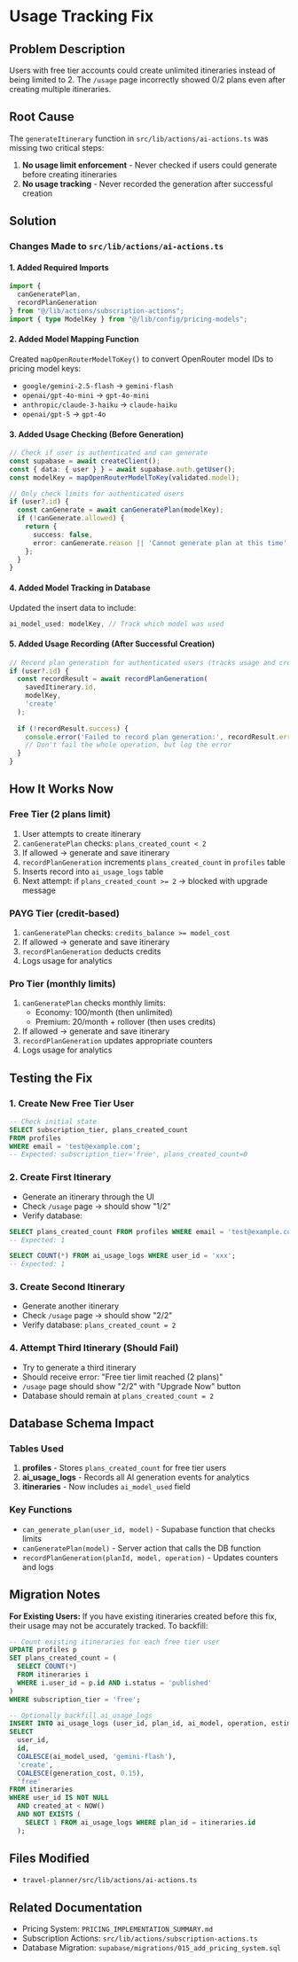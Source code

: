 # Usage Tracking Fix

## Problem Description
Users with free tier accounts could create unlimited itineraries instead of being limited to 2. The `/usage` page incorrectly showed 0/2 plans even after creating multiple itineraries.

## Root Cause
The `generateItinerary` function in `src/lib/actions/ai-actions.ts` was missing two critical steps:

1. **No usage limit enforcement** - Never checked if users could generate before creating itineraries
2. **No usage tracking** - Never recorded the generation after successful creation

## Solution

### Changes Made to `src/lib/actions/ai-actions.ts`

#### 1. Added Required Imports
```typescript
import { 
  canGeneratePlan, 
  recordPlanGeneration 
} from "@/lib/actions/subscription-actions";
import { type ModelKey } from "@/lib/config/pricing-models";
```

#### 2. Added Model Mapping Function
Created `mapOpenRouterModelToKey()` to convert OpenRouter model IDs to pricing model keys:
- `google/gemini-2.5-flash` → `gemini-flash`
- `openai/gpt-4o-mini` → `gpt-4o-mini`
- `anthropic/claude-3-haiku` → `claude-haiku`
- `openai/gpt-5` → `gpt-4o`

#### 3. Added Usage Checking (Before Generation)
```typescript
// Check if user is authenticated and can generate
const supabase = await createClient();
const { data: { user } } = await supabase.auth.getUser();
const modelKey = mapOpenRouterModelToKey(validated.model);

// Only check limits for authenticated users
if (user?.id) {
  const canGenerate = await canGeneratePlan(modelKey);
  if (!canGenerate.allowed) {
    return {
      success: false,
      error: canGenerate.reason || 'Cannot generate plan at this time',
    };
  }
}
```

#### 4. Added Model Tracking in Database
Updated the insert data to include:
```typescript
ai_model_used: modelKey, // Track which model was used
```

#### 5. Added Usage Recording (After Successful Creation)
```typescript
// Record plan generation for authenticated users (tracks usage and credits)
if (user?.id) {
  const recordResult = await recordPlanGeneration(
    savedItinerary.id,
    modelKey,
    'create'
  );
  
  if (!recordResult.success) {
    console.error('Failed to record plan generation:', recordResult.error);
    // Don't fail the whole operation, but log the error
  }
}
```

## How It Works Now

### Free Tier (2 plans limit)
1. User attempts to create itinerary
2. `canGeneratePlan` checks: `plans_created_count < 2`
3. If allowed → generate and save itinerary
4. `recordPlanGeneration` increments `plans_created_count` in `profiles` table
5. Inserts record into `ai_usage_logs` table
6. Next attempt: if `plans_created_count >= 2` → blocked with upgrade message

### PAYG Tier (credit-based)
1. `canGeneratePlan` checks: `credits_balance >= model_cost`
2. If allowed → generate and save itinerary
3. `recordPlanGeneration` deducts credits
4. Logs usage for analytics

### Pro Tier (monthly limits)
1. `canGeneratePlan` checks monthly limits:
   - Economy: 100/month (then unlimited)
   - Premium: 20/month + rollover (then uses credits)
2. If allowed → generate and save itinerary
3. `recordPlanGeneration` updates appropriate counters
4. Logs usage for analytics

## Testing the Fix

### 1. Create New Free Tier User
```sql
-- Check initial state
SELECT subscription_tier, plans_created_count 
FROM profiles 
WHERE email = 'test@example.com';
-- Expected: subscription_tier='free', plans_created_count=0
```

### 2. Create First Itinerary
- Generate an itinerary through the UI
- Check `/usage` page → should show "1/2"
- Verify database:
```sql
SELECT plans_created_count FROM profiles WHERE email = 'test@example.com';
-- Expected: 1

SELECT COUNT(*) FROM ai_usage_logs WHERE user_id = 'xxx';
-- Expected: 1
```

### 3. Create Second Itinerary
- Generate another itinerary
- Check `/usage` page → should show "2/2"
- Verify database: `plans_created_count = 2`

### 4. Attempt Third Itinerary (Should Fail)
- Try to generate a third itinerary
- Should receive error: "Free tier limit reached (2 plans)"
- `/usage` page should show "2/2" with "Upgrade Now" button
- Database should remain at `plans_created_count = 2`

## Database Schema Impact

### Tables Used
1. **profiles** - Stores `plans_created_count` for free tier users
2. **ai_usage_logs** - Records all AI generation events for analytics
3. **itineraries** - Now includes `ai_model_used` field

### Key Functions
- `can_generate_plan(user_id, model)` - Supabase function that checks limits
- `canGeneratePlan(model)` - Server action that calls the DB function
- `recordPlanGeneration(planId, model, operation)` - Updates counters and logs

## Migration Notes

**For Existing Users:**
If you have existing itineraries created before this fix, their usage may not be accurately tracked. To backfill:

```sql
-- Count existing itineraries for each free tier user
UPDATE profiles p
SET plans_created_count = (
  SELECT COUNT(*) 
  FROM itineraries i 
  WHERE i.user_id = p.id AND i.status = 'published'
)
WHERE subscription_tier = 'free';

-- Optionally backfill ai_usage_logs
INSERT INTO ai_usage_logs (user_id, plan_id, ai_model, operation, estimated_cost, subscription_tier)
SELECT 
  user_id,
  id,
  COALESCE(ai_model_used, 'gemini-flash'),
  'create',
  COALESCE(generation_cost, 0.15),
  'free'
FROM itineraries
WHERE user_id IS NOT NULL
  AND created_at < NOW()
  AND NOT EXISTS (
    SELECT 1 FROM ai_usage_logs WHERE plan_id = itineraries.id
  );
```

## Files Modified
- `travel-planner/src/lib/actions/ai-actions.ts`

## Related Documentation
- Pricing System: `PRICING_IMPLEMENTATION_SUMMARY.md`
- Subscription Actions: `src/lib/actions/subscription-actions.ts`
- Database Migration: `supabase/migrations/015_add_pricing_system.sql`

